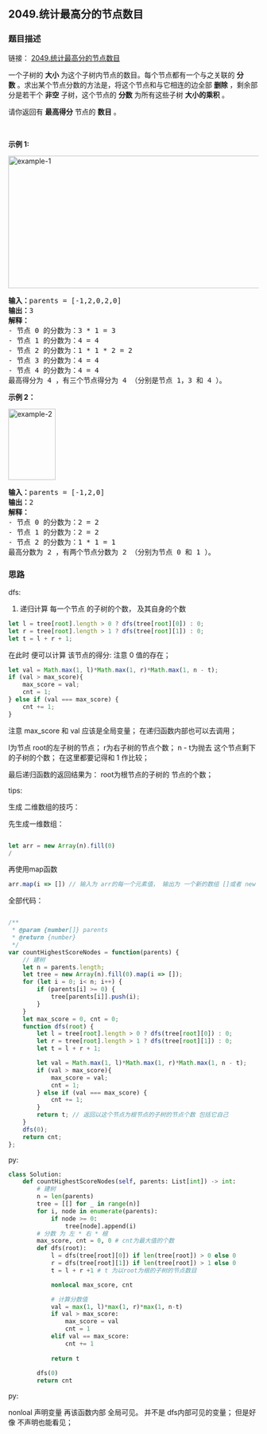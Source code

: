 ## 2049.统计最高分的节点数目

### 题目描述

链接：
[2049.统计最高分的节点数目](https://leetcode-cn.com/problems/count-nodes-with-the-highest-score/submissions/)



<p>一个子树的 <strong>大小</strong>&nbsp;为这个子树内节点的数目。每个节点都有一个与之关联的&nbsp;<strong>分数</strong>&nbsp;。求出某个节点分数的方法是，将这个节点和与它相连的边全部 <strong>删除</strong>&nbsp;，剩余部分是若干个 <strong>非空</strong>&nbsp;子树，这个节点的 <strong>分数</strong>&nbsp;为所有这些子树 <strong>大小的乘积</strong>&nbsp;。</p>

<p>请你返回有 <strong>最高得分</strong>&nbsp;节点的 <strong>数目</strong>&nbsp;。</p>

<p>&nbsp;</p>

<p><strong>示例&nbsp;1:</strong></p>

<p><img style="width: 604px; height: 266px;" src="https://assets.leetcode.com/uploads/2021/10/03/example-1.png" alt="example-1"></p>

<pre><b>输入：</b>parents = [-1,2,0,2,0]
<b>输出：</b>3
<strong>解释：</strong>
- 节点 0 的分数为：3 * 1 = 3
- 节点 1 的分数为：4 = 4
- 节点 2 的分数为：1 * 1 * 2 = 2
- 节点 3 的分数为：4 = 4
- 节点 4 的分数为：4 = 4
最高得分为 4 ，有三个节点得分为 4 （分别是节点 1，3 和 4 ）。
</pre>

<p><strong>示例 2：</strong></p>

<p><img style="width: 95px; height: 143px;" src="https://assets.leetcode.com/uploads/2021/10/03/example-2.png" alt="example-2"></p>

<pre><b>输入：</b>parents = [-1,2,0]
<b>输出：</b>2
<strong>解释：</strong>
- 节点 0 的分数为：2 = 2
- 节点 1 的分数为：2 = 2
- 节点 2 的分数为：1 * 1 = 1
最高分数为 2 ，有两个节点分数为 2 （分别为节点 0 和 1 ）。
</pre>


### 思路

dfs:

1. 递归计算 每一个节点 的子树的个数， 及其自身的个数

```js
let l = tree[root].length > 0 ? dfs(tree[root][0]) : 0;
let r = tree[root].length > 1 ? dfs(tree[root][1]) : 0;
let t = l + r + 1;
```

在此时 便可以计算 该节点的得分:
注意 0 值的存在；
```js
let val = Math.max(1, l)*Math.max(1, r)*Math.max(1, n - t);
if (val > max_score){
    max_score = val;
    cnt = 1;
} else if (val === max_score) {
    cnt += 1;
}
```

注意 max_score 和 val 应该是全局变量； 在递归函数内部也可以去调用；

l为节点 root的左子树的节点； r为右子树的节点个数；
n - t为抛去 这个节点剩下的子树的个数； 在这里都要记得和 1 作比较；

最后递归函数的返回结果为： root为根节点的子树的 节点的个数；


tips:

生成 二维数组的技巧：

先生成一维数组： 
```js

let arr = new Array(n).fill(0)
/
```
再使用map函数
```js
arr.map(i => []) // 输入为 arr的每一个元素值， 输出为 一个新的数组 []或者 new Array;
```

全部代码：
```js

/**
 * @param {number[]} parents
 * @return {number}
 */
var countHighestScoreNodes = function(parents) {
    // 建树
    let n = parents.length;
    let tree = new Array(n).fill(0).map(i => []);
    for (let i = 0; i< n; i++) {
        if (parents[i] >= 0) {
            tree[parents[i]].push(i);
        }
    }
    let max_score = 0, cnt = 0;
    function dfs(root) {
        let l = tree[root].length > 0 ? dfs(tree[root][0]) : 0;
        let r = tree[root].length > 1 ? dfs(tree[root][1]) : 0;
        let t = l + r + 1;

        let val = Math.max(1, l)*Math.max(1, r)*Math.max(1, n - t);
        if (val > max_score){
            max_score = val;
            cnt = 1;
        } else if (val === max_score) {
            cnt += 1;
        }
        return t; // 返回以这个节点为根节点的子树的节点个数 包括它自己
    }
    dfs(0);
    return cnt;
};
```
py:

```python
class Solution:
    def countHighestScoreNodes(self, parents: List[int]) -> int:
        # 建树
        n = len(parents)
        tree = [[] for _ in range(n)]
        for i, node in enumerate(parents):
            if node >= 0:
                tree[node].append(i)
        # 分数 为 左 * 右 * 根
        max_score, cnt = 0, 0 # cnt为最大值的个数
        def dfs(root):
            l = dfs(tree[root][0]) if len(tree[root]) > 0 else 0
            r = dfs(tree[root][1]) if len(tree[root]) > 1 else 0
            t = l + r +1 # t 为以root为根的子树的节点数目

            nonlocal max_score, cnt

            # 计算分数值
            val = max(1, l)*max(1, r)*max(1, n-t)
            if val > max_score:
                max_score = val
                cnt = 1
            elif val == max_score:
                cnt += 1
            
            return t 
        
        dfs(0)
        return cnt
```
py:

nonloal 声明变量 再该函数内部 全局可见。 并不是 dfs内部可见的变量； 但是好像 不声明也能看见；

